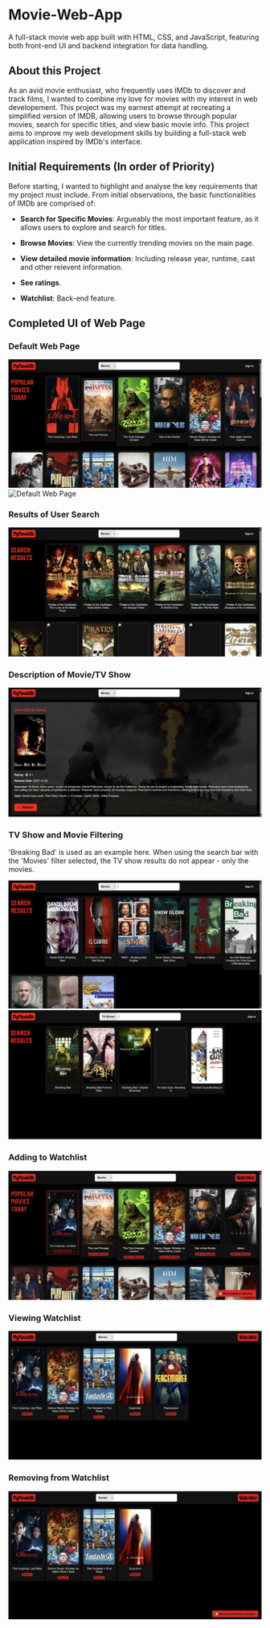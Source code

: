 # Movie-Web-App
A full-stack movie web app built with HTML, CSS, and JavaScript, featuring both front-end UI and backend integration for data handling.

## About this Project 
As an avid movie enthusiast, who frequently uses IMDb to discover and track films, I wanted to combine my love for movies with my interest in web developement. This project was my earnest attempt at recreating a simplified version of IMDB, allowing users to browse through popular movies, search for specific titles, and view basic movie info. This project aims to improve my web development skills by building a full-stack web application inspired by IMDb's interface.

## Initial Requirements (In order of Priority)
Before starting, I wanted to highlight and analyse the key requirements that my project must include. From initial observations, the basic functionalities of IMDb are comprised of: 
- **Search for Specific Movies**: Argueably the most important feature, as it allows users to explore and search for titles.
- **Browse Movies**: View the currently trending movies on the main page. 

- **View detailed movie information**: Including release year, runtime, cast and other relevent information. 
- **See ratings**.
- **Watchlist**: Back-end feature.

## Completed UI of Web Page
### Default Web Page

![Default Web Page](images/screenshot-of-default-web-page.png)
![Default Web Page](images/screenshot-of-default-web-page2.png)

### Results of User Search

![Default Web Page](images/screenshot-of-search.png)

### Description of Movie/TV Show

![Default Web Page](images/screenshot-of-info-page.png)

### TV Show and Movie Filtering
'Breaking Bad' is used as an example here.
When using the search bar with the 'Movies' filter selected, the TV show results do not appear - only the movies.

![Default Web Page](images/screenshot-of-movie-filtering.png)
![Default Web Page](images/screenshot-of-tv-filtering.png)

### Adding to Watchlist
![Watchlist](images/screenshot-of-adding-watchlist.png)

### Viewing Watchlist
![Watchlist](images/screenshot-of-viewing-watchlist.png)

### Removing from Watchlist
![Watchlist](images/screenshot-of-removing-watchlist.png)